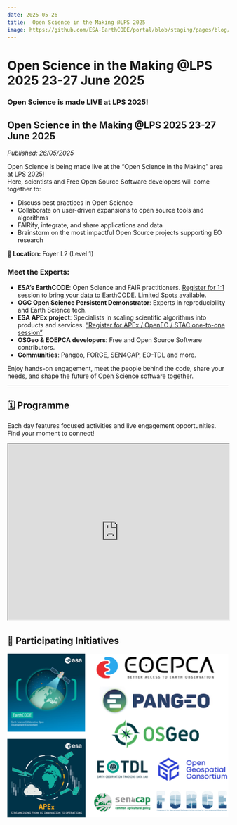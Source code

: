 ```yaml
---
date: 2025-05-26
title:  Open Science in the Making @LPS 2025
image: https://github.com/ESA-EarthCODE/portal/blob/staging/pages/blog/EarthCODE_OSIM_blog.jpg?raw=true
---
```


# Open Science in the Making @LPS 2025 23-27 June 2025 <!--{ as="img" mode="hero" src="/img/EarthCODE_Herobanner_1920x1080_nologo.jpg" }-->
### Open Science is made LIVE at LPS 2025! 

## Open Science in the Making @LPS 2025 23-27 June 2025
*Published: 26/05/2025*

Open Science is being made live at the “Open Science in the Making” area at LPS 2025!  
Here, scientists and Free Open Source Software developers will come together to:

- Discuss best practices in Open Science  
- Collaborate on user-driven expansions to open source tools and algorithms  
- FAIRify, integrate, and share applications and data  
- Brainstorm on the most impactful Open Source projects supporting EO research  

**📍 Location:** Foyer L2 (Level 1)

### Meet the Experts:
- **ESA’s EarthCODE**: Open Science and FAIR practitioners. [Register for 1:1 session to bring your data to EarthCODE. Limited Spots available](https://forms.office.com/e/Rzh5TTU1uh).
- **OGC Open Science Persistent Demonstrator**: Experts in reproducibility and Earth Science tech.
- **ESA APEx project**: Specialists in scaling scientific algorithms into products and services. [“Register for APEx / OpenEO / STAC one-to-one session”](mailto:apex@esa.int?subject=Register%20to%201-to-1%20session%20at%20LPS)
- **OSGeo & EOEPCA developers**: Free and Open Source Software contributors.
- **Communities**: Pangeo, FORGE, SEN4CAP, EO-TDL and more.

Enjoy hands-on engagement, meet the people behind the code, share your needs, and shape the future of Open Science software together.

---

## 🗓️ Programme

Each day features focused activities and live engagement opportunities. Find your moment to connect!

<iframe src="https://docs.google.com/spreadsheets/d/e/2PACX-1vQ3g0T_1Cv8IEz9XTEYmK41gJr7wgDnX-2iKQNakuNRH9EbH3qCYUjHqnsjdoj9Az3HIgb6T46TqGh8/pubhtml?widget=true&amp;headers=false" style="width: 100%; height: 400px"></iframe>

## 🤝 Participating Initiatives

<p align="center">
  <img src="https://github.com/ESA-EarthCODE/portal/blob/staging/pages/blog/Visual-logos.jpg?raw=true" width="600">
</p>
